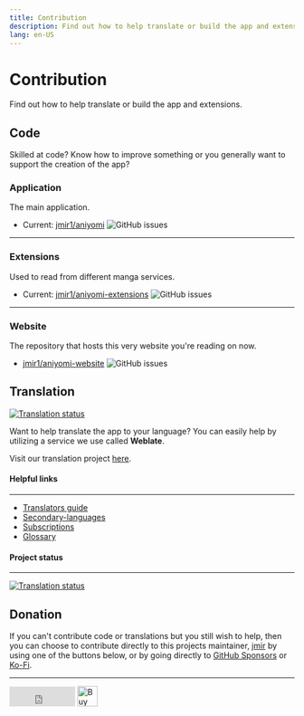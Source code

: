 ```yaml
---
title: Contribution
description: Find out how to help translate or build the app and extensions.
lang: en-US
---
```


# Contribution
Find out how to help translate or build the app and extensions.

## Code
Skilled at code? Know how to improve something or you generally want to support the creation of the app?

### Application
The main application.
- Current: [jmir1/aniyomi](https://github.com/jmir1/aniyomi) ![GitHub issues](https://img.shields.io/github/issues/jmir1/aniyomi?style=social)
***
### Extensions
Used to read from different manga services.
- Current: [jmir1/aniyomi-extensions](https://github.com/jmir1/aniyomi-extensions) ![GitHub issues](https://img.shields.io/github/issues/jmir1/aniyomi-extensions?style=social)
***
### Website
The repository that hosts this very website you're reading on now.
- [jmir1/aniyomi-website](https://github.com/jmir1/aniyomi-website) ![GitHub issues](https://img.shields.io/github/issues/jmir1/aniyomi-website?style=social)

## Translation
<a href="https://hosted.weblate.org/engage/aniyomi/?utm_source=widget"><img src="https://hosted.weblate.org/widgets/aniyomi/-/svg-badge.svg" alt="Translation status"/></a>

Want to help translate the app to your language? You can easily help by utilizing a service we use called **Weblate**.

Visit our translation project [here](https://hosted.weblate.org/projects/aniyomi/).

#### Helpful links
***
* [Translators guide](https://docs.weblate.org/en/latest/user/translating.html)
* [Secondary-languages](https://docs.weblate.org/en/latest/user/profile.html#secondary-languages)
* [Subscriptions](https://docs.weblate.org/en/latest/user/profile.html#subscriptions)
* [Glossary](https://docs.weblate.org/en/latest/user/translating.html#glossary)

#### Project status
***
<a href="https://hosted.weblate.org/engage/aniyomi/?utm_source=widget">
	<img src="https://hosted.weblate.org/widgets/aniyomi/-/horizontal-auto.svg" alt="Translation status" />
</a>

## Donation
If you can't contribute code or translations but you still wish to help, then you can choose to contribute directly to this projects maintainer, [jmir](https://github.com/jmir1/) by using one of the buttons below, or by going directly to [GitHub Sponsors](https://github.com/sponsors/jmir1) or [Ko-Fi](https://ko-fi.com/jmir1).
***
<iframe src="https://github.com/sponsors/jmir1/button" title="Sponsor jmir1" height="35" width="116" style="border: 0;"></iframe>
<a href="https://ko-fi.com/jmir1" target="_blank" rel="noopener">
	<img height="36" style="border:0px;height:36px;" src="https://cdn.ko-fi.com/cdn/kofi1.png?v=2" border="0" alt="Buy Me a Coffee at ko-fi.com" />
</a>
